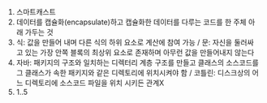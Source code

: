 1. 스마트캐스트
2. 데이터를 캡슐화(encapsulate)하고 캡슐화한 데이터를 다루는 코드를 한 주체 아래 가두는 것
3. 식: 값을 만들어 내며 다른 식의 하위 요소로 계산에 참여 가능 / 문: 자신을 둘러싸고 있는 가장 안쪽 블록의 최상위 요소로 존재하며 아무런 값을 만들어내지 않는다
4. 자바: 패키지의 구조와 일치하는 디렉터리 계층 구조를 만들고 클래스의 소스코드를 그 클래스가 속한 패키지와 같은 디렉토리에 위치시켜야 함 / 코틀린: 디스크상의 어느 디렉토리에 소스코드 파일을 위치 시키든 관계X
5. 1..5
